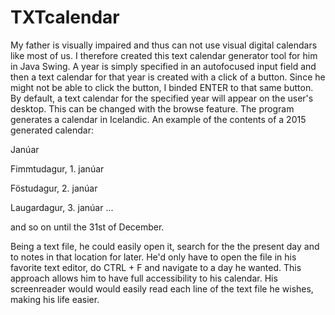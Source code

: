 # TXTcalendar
My father is visually impaired and thus can not use visual digital calendars like most of us. I therefore created this text calendar generator tool for him in Java Swing. A year is simply specified in an autofocused input field and then a text calendar for that year is created with a click of a button. Since he might not be able to click the button, I binded ENTER to that same button. By default, a text calendar for the specified year will appear on the user's desktop. This can be changed with the browse feature. The program generates a calendar in Icelandic. An example of the contents of a 2015 generated calendar:

Janúar

Fimmtudagur, 1. janúar


Föstudagur, 2. janúar


Laugardagur, 3. janúar
...

and so on until the 31st of December.

Being a text file, he could easily open it, search for the the present day and to notes in that location for later. He'd only have to open the file in his favorite text editor, do CTRL + F and navigate to a day he wanted. This approach allows him to have full accessibility to his calendar. His screenreader would would easily read each line of the text file he wishes, making his life easier.
